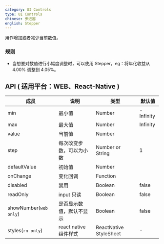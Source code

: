 ```yaml
---
category: UI Controls
type: UI Controls
chinese: 步进器
english: Stepper
---
```


用作增加或者减少当前数值。

### 规则
- 当想要对数值进行小幅度调整时，可以使用 Stepper，eg：将年化收益从 4.00% 调整到 4.05%。

## API ( 适用平台：WEB、React-Native )

| 成员        | 说明           | 类型               | 默认值       |
|-------------|----------------|--------------------|--------------|
| min     | 最小值   | Number | -Infinity        |
| max     | 最大值       | Number      | Infinity           |
| value     | 当前值       | Number      |            |
| step     | 每次改变步数，可以为小数  | Number or String      |  1      |
| defaultValue     | 初始值       | Number      |            |
| onChange     | 变化回调       | Function      |            |
| disabled     | 禁用       | Boolean      |      false      |
| readOnly     | input 只读       | Boolean      |      false      |
| showNumber(`web only`)    | 是否显示数值，默认不显示  | Boolean      |      false      |
| styles(`rn only`)    | react native 组件样式  | ReactNative StyleSheet      |  -   |
